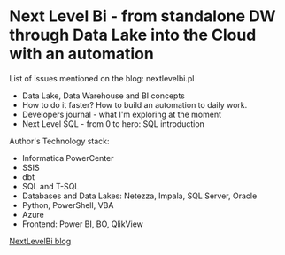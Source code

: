 Next Level Bi - from standalone DW through Data Lake into the Cloud with an automation
=============

List of issues mentioned on the blog: nextlevelbi.pl

*   Data Lake, Data Warehouse and BI concepts
*   How to do it faster? How to build an automation to daily work.
*   Developers journal - what I'm exploring at the moment
*   Next Level SQL - from 0 to hero: SQL introduction

Author's Technology stack:
* Informatica PowerCenter
* SSIS
* dbt
* SQL and T-SQL
* Databases and Data Lakes: Netezza, Impala, SQL Server, Oracle
* Python, PowerShell, VBA
* Azure
* Frontend: Power BI, BO, QlikView

[NextLevelBi blog](https://nextlevelbi.pl)
